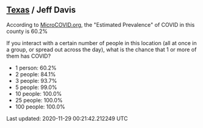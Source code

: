 
## [Texas](/united-states/texas) / Jeff Davis

According to [MicroCOVID.org](http://microcovid.org),
the "Estimated Prevalence" of COVID in this county is 60.2%

If you interact with a certain number of people in this location
(all at once in a group, or spread out across the day), what is the chance that
1 or more of them has COVID?

- 1 person: 60.2%
- 2 people: 84.1%
- 3 people: 93.7%
- 5 people: 99.0%
- 10 people: 100.0%
- 25 people: 100.0%
- 100 people: 100.0%

Last updated: 2020-11-29 00:21:42.212249 UTC
